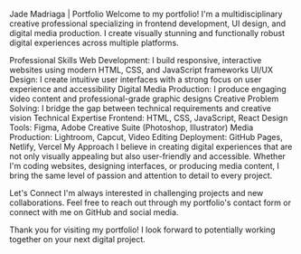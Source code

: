 Jade Madriaga | Portfolio
Welcome to my portfolio! I'm a multidisciplinary creative professional specializing in frontend development, UI design, and digital media production. I create visually stunning and functionally robust digital experiences across multiple platforms.

Professional Skills
Web Development: I build responsive, interactive websites using modern HTML, CSS, and JavaScript frameworks
UI/UX Design: I create intuitive user interfaces with a strong focus on user experience and accessibility
Digital Media Production: I produce engaging video content and professional-grade graphic designs
Creative Problem Solving: I bridge the gap between technical requirements and creative vision
Technical Expertise
Frontend: HTML, CSS, JavaScript, React
Design Tools: Figma, Adobe Creative Suite (Photoshop, Illustrator)
Media Production: Lightroom, Capcut, Video Editing
Deployment: GitHub Pages, Netlify, Vercel
My Approach
I believe in creating digital experiences that are not only visually appealing but also user-friendly and accessible. Whether I'm coding websites, designing interfaces, or producing media content, I bring the same level of passion and attention to detail to every project.

Let's Connect
I'm always interested in challenging projects and new collaborations. Feel free to reach out through my portfolio's contact form or connect with me on GitHub and social media.

Thank you for visiting my portfolio! I look forward to potentially working together on your next digital project.